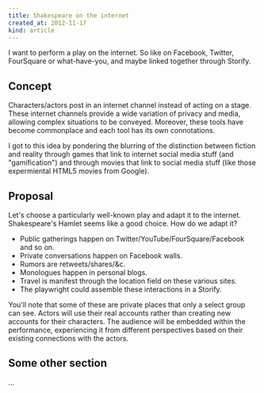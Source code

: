 ```yaml
---
title: Shakespeare on the internet
created_at: 2012-11-17
kind: article
---
```


I want to perform a play on the internet. So like on Facebook, Twitter,
FourSquare or what-have-you, and maybe linked together through Storify.

## Concept
Characters/actors post in an internet channel instead of acting on a stage.
These internet channels provide a wide variation of privacy and media,
allowing complex situations to be conveyed. Moreover, these tools have
become commonplace and each tool has its own connotations.

I got to this idea by pondering the blurring of the distinction between fiction
and reality through games that link to internet social media stuff (and
"gamification") and through movies that link to social media stuff (like those
expermiental HTML5 movies from Google).

## Proposal
Let's choose a particularly well-known play and adapt it to the internet.
Shakespeare's Hamlet seems like a good choice. How do we adapt it?

* Public gatherings happen on Twitter/YouTube/FourSquare/Facebook and so on.
* Private conversations happen on Facebook walls.
* Rumors are retweets/shares/&c.
* Monologues happen in personal blogs.
* Travel is manifest through the location field on these various sites.
* The playwright could assemble these interactions in a Storify.

You'll note that some of these are private places that only a select group can
see. Actors will use their real accounts rather than creating new accounts for
their characters. The audience will be embedded within the performance,
experiencing it from different perspectives based on their existing connections
with the actors.

## Some other section
...
